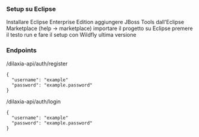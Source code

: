### Setup su Eclipse
Installare Eclipse Enterprise Edition
aggiungere JBoss Tools dall'Eclipse Marketplace (help -> marketplace)
importare il progetto su Eclipse
premere il testo run e fare il setup con Wildfly ultima versione


### Endpoints
/dilaxia-api/auth/register
```
{
  "username": "example"
  "password": "example.password"
}
```

/dilaxia-api/auth/login
```
{
  "username": "example"
  "password": "example.password"
}
```

